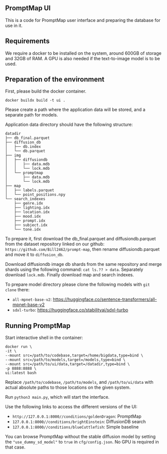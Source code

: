 ## PromptMap UI

This is a code for PromptMap user interface and preparing the database for use in it.


## Requirements

We require a docker to be installed on the system, around 600GB of storage and 32GB of RAM.
A GPU is also needed if the text-to-image model is to be used.

## Preparation of the environment

First, please build the docker container.

```
docker buildx build -t ui .
```

Please create a path where the application data will be stored, and a separate path for models.

Application data directory should have the following structure:

```
datadir
├── db_final.parquet
├── diffusion_db
│   ├── db.index
│   └── db.parquet
├── img
│   ├── diffusiondb
│   │   ├── data.mdb
│   │   └── lock.mdb
│   └── promptmap
│       ├── data.mdb
│       └── lock.mdb
├── map
│   ├── labels.parquet
│   └── point_positions.npy
└── search_indexes
    ├── genre.idx
    ├── lighting.idx
    ├── location.idx
    ├── mood.idx
    ├── prompt.idx
    ├── subject.idx
    └── tone.idx
```

To prepare it, first download the db_final.parquet and diffusiondb.parquet from the dataset repository linked on our github:
`https://github.com/Bill2462/prompt-map`, then rename diffusiondb.parquet and move it to `diffusion_db`.

Download diffusiondb image db shards from the same repository and merge shards using the following command: `cat ls.?? > data`. Separately download `lock.mdb`. Finally download map and search indexes.

To prepare model directory please clone the following models with `git clone` there:

 - `all-mpnet-base-v2`: https://huggingface.co/sentence-transformers/all-mpnet-base-v2
 - `sdxl-turbo`: https://huggingface.co/stabilityai/sdxl-turbo

## Running PromptMap

Start interactive shell in the container:

```
docker run \
-it \
--mount src=/path/to/codebase,target=/home/bigdata,type=bind \
--mount src=/path/to/models,target=/models,type=bind \
--mount src=/path/to/ui/data,target=/datadir,type=bind \
-p 8888:8888 \
ui:latest bash
```

Replace `/path/to/codebase`, `/path/to/models`, and `/path/to/ui/data` with actual absolute paths to those locations on the given system.

Run `python3 main.py`, which will start the interface.

Use the following links to access the different versions of the UI:

 - `http://127.0.0.1:8000//conditions/goldenDragon`: PromptMap
 - `127.0.0.1:8000//conditions/brightEinstein`: DiffusionDB search
 - `127.0.0.1:8000//conditions/blueCuttlefish`: Simple baseline
 
You can browse PromptMap without the stable diffusion model by setting the `"use_dummy_sd_model"` to `true` in `cfg/config.json`. No GPU is required in that case.
